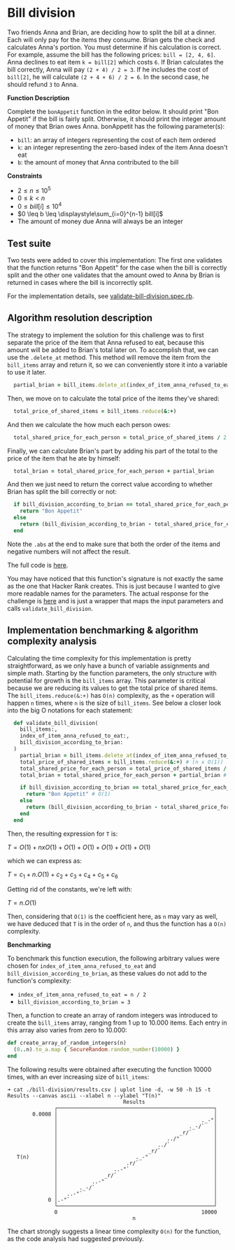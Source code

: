 # Bill division

Two friends Anna and Brian, are deciding how to split the bill at a dinner. Each will only pay for the items they consume. Brian gets the check and calculates Anna's portion. You must determine if his calculation is correct.
For example, assume the bill has the following prices: `bill = [2, 4, 6]`. Anna declines to eat item `k = bill[2]` which costs `6`. If Brian calculates the bill correctly, Anna will pay `(2 + 4) / 2 = 3`. If he includes the cost of `bill[2]`, he will calculate `(2 + 4 + 6) / 2 = 6`. In the second case, he should refund `3` to Anna.

**Function Description**

Complete the `bonAppetit` function in the editor below. It should print "Bon Appetit" if the bill is fairly split. Otherwise, it should print the integer amount of money that Brian owes Anna.
bonAppetit has the following parameter(s):

- `bill`: an array of integers representing the cost of each item ordered
- `k`: an integer representing the zero-based index of the item Anna doesn't eat
- `b`: the amount of money that Anna contributed to the bill

**Constraints**

- $2 \leq n \leq 10^5$
- $0 \leq k < n$
- $0 \leq bill[i] \leq 10^4$
- $0 \leq b \leq \displaystyle\sum_{i=0}^{n-1} bill[i]$
- The amount of money due Anna will always be an integer

## Test suite

Two tests were added to cover this implementation: The first one validates that the function returns "Bon Appetit" for the case when the bill is correctly split and the other one validates that the amount owed to Anna by Brian is returned in cases where the bill is incorrectly split.

For the implementation details, see [validate-bill-division.spec.rb](./validate-bill-division.spec.rb).

## Algorithm resolution description

The strategy to implement the solution for this challenge was to first separate the price of the item that Anna refused to eat, because this amount will be added to Brian's total later on. To accomplish that, we can use the `.delete_at` method. This method will remove the item from the `bill_items` array and return it, so we can conveniently store it into a variable to use it later.

```ruby
  partial_brian = bill_items.delete_at(index_of_item_anna_refused_to_eat)
```

Then, we move on to calculate the total price of the items they've shared:

```ruby
  total_price_of_shared_items = bill_items.reduce(&:+)
```

And then we calculate the how much each person owes:

```ruby
  total_shared_price_for_each_person = total_price_of_shared_items / 2
```

Finally, we can calculate Brian's part by adding his part of the total to the price of the item that he ate by himself:

```ruby
  total_brian = total_shared_price_for_each_person + partial_brian
```

And then we just need to return the correct value according to whether Brian has split the bill correctly or not:

```ruby
  if bill_division_according_to_brian == total_shared_price_for_each_person
    return "Bon Appetit"
  else
    return (bill_division_according_to_brian - total_shared_price_for_each_person).abs
  end
```

Note the `.abs` at the end to make sure that both the order of the items and negative numbers will not affect the result.

The full code is [here](./bill-division.rb).

You may have noticed that this function's signature is not exactly the same as the one that Hacker Rank creates. This is just because I wanted to give more readable names for the parameters. The actual response for the challenge is [here](./index.rb) and is just a wrapper that maps the input parameters and calls `validate_bill_division`.

## Implementation benchmarking & algorithm complexity analysis

Calculating the time complexity for this implementation is pretty straightforward, as we only have a bunch of variable assignments and simple math. Starting by the function parameters, the only structure with potential for growth is the `bill_items` array. This parameter is critical because we are reducing its values to get the total price of shared items. The `bill_items.reduce(&:+)` has `O(n)` complexity, as the `+` operation will happen `n` times, where `n` is the size of `bill_items`. See below a closer look into the big O notations for each statement:

```ruby
  def validate_bill_division(
    bill_items:,
    index_of_item_anna_refused_to_eat:,
    bill_division_according_to_brian:
  )
    partial_brian = bill_items.delete_at(index_of_item_anna_refused_to_eat) # O(1)
    total_price_of_shared_items = bill_items.reduce(&:+) # (n x O(1))
    total_shared_price_for_each_person = total_price_of_shared_items / 2 # O(1)
    total_brian = total_shared_price_for_each_person + partial_brian # O(1)

    if bill_division_according_to_brian == total_shared_price_for_each_person # O(1)
      return "Bon Appetit" # O(1)
    else
      return (bill_division_according_to_brian - total_shared_price_for_each_person).abs # O(1)
    end
  end
```

Then, the resulting expression for `T` is:

$T = O(1) + n x O(1) + O(1) + O(1) + O(1) + O(1) + O(1)$

which we can express as:

$T = c_{1} + n.O(1) + c_{2} + c_{3} + c_{4} + c_{5} + c_{6}$

Getting rid of the constants, we're left with:

$T = n.O(1)$

Then, considering that `O(1)` is the coefficient here, as `n` may vary as well, we have deduced that `T` is in the order of `n`, and thus the function has a `O(n)` complexity.

**Benchmarking**

To benchmark this function execution, the following arbitrary values were chosen for `index_of_item_anna_refused_to_eat` and `bill_division_according_to_brian`, as these values do not add to the function's complexity:

- `index_of_item_anna_refused_to_eat = n / 2`
- `bill_division_according_to_brian = 3`

Then, a function to create an array of random integers was introduced to create the `bill_items` array, ranging from 1 up to 10.000 items. Each entry in this array also varies from zero to 10.000:

```ruby
def create_array_of_random_integers(n)
  (0..n).to_a.map { SecureRandom.random_number(10000) }
end
```

The following results were obtained after executing the function 10000 times, with an ever increasing size of `bill_items`:

```console
➜ cat ./bill-division/results.csv | uplot line -d, -w 50 -h 15 -t Results --canvas ascii --xlabel n --ylabel "T(n)"
                                     Results
               ┌──────────────────────────────────────────────────┐
        0.0008 │                                                  │
               │                                              ._-"│
               │                                          ._-/`   │
               │                                       _r/`       │
               │                                   ../"           │
               │                                ../`              │
               │                             _r/`                 │
   T(n)        │                         ._-"                     │
               │                      .r/`                        │
               │                  ..-"`                           │
               │               _r/`                               │
               │           ..-"                                   │
               │       ._-/`                                      │
               │   ..-"`                                          │
             0 │.-"`                                              │
               └──────────────────────────────────────────────────┘
               0                                              10000
                                        n
```

The chart strongly suggests a linear time complexity `O(n)` for the function, as the code analysis had suggested previously.

